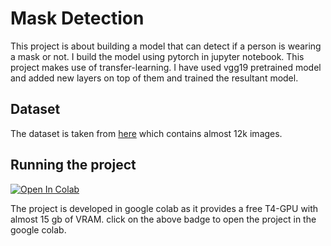 # Mask Detection

This project is about building a model that can detect if a person is wearing a mask or not. I build the model using pytorch in jupyter notebook. This project makes use of transfer-learning. I have used vgg19 pretrained model and added new layers on top of them and trained the resultant model.

## Dataset

The dataset is taken from [here](https://www.kaggle.com/datasets/ashishjangra27/face-mask-12k-images-dataset) which contains almost 12k images.

## Running the project

<a href="https://colab.research.google.com/github/balnarendrasapa/mask-detection/blob/master/face_mask_detection.ipynb" target="_parent"><img src="https://colab.research.google.com/assets/colab-badge.svg" alt="Open In Colab"/></a>

The project is developed in google colab as it provides a free T4-GPU with almost 15 gb of VRAM. click on the above badge to open the project in the google colab.
